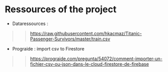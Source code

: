 # Ressources of the project

- Dataressources :
>> https://raw.githubusercontent.com/hkacmaz/Titanic-Passenger-Survivors/master/train.csv

- Prograide : import csv to Firestore
>> https://prograide.com/pregunta/54072/comment-importer-un-fichier-csv-ou-json-dans-le-cloud-firestore-de-firebase

<!-- <div class="container-fluid bg-dark">
  <div class="container-md bg-light rounded-pill" style="--bs-bg-opacity: .5;">
    <form (ngSubmit)="onSubmit(formAnalyze)" #formAnalyze="ngForm">
      <div class="col-md-4">
        <label for="inputState" class="form-label">Classe</label>
        <select id="inputState" class="form-select" name="Sex" [(ngModel)]="analyzeModel.Sex">
          <option selected [ngValue]="' female'">Femmes</option>
          <option [ngValue]="' male'">Hommes</option>
        </select>
      </div>
      <button [disabled]="formAnalyze.invalid" type="submit" class="btn btn-primary m-3">Submit</button>
    </form>
    <button type="button" class="btn btn-primary">Primary</button>
  </div>
</div> -->